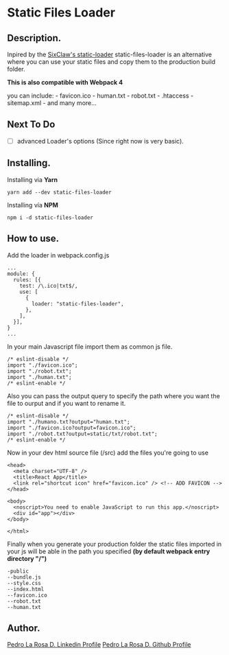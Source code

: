 # Static Files Loader

## Description.
Inpired by the [SixClaw's static-loader](https://www.npmjs.com/package/static-loader) static-files-loader is an alternative where you can use your static files and copy them to the production build folder.

__This is also compatible with Webpack 4__

you can include:
	- favicon.ico
    - human.txt
    - robot.txt
    - .htaccess
    - sitemap.xml
    - and many more...

## Next To Do

* [ ] advanced Loader's options (Since right now is very basic).

## Installing.

Installing via __Yarn__
```
yarn add --dev static-files-loader
```
Installing vía __NPM__
```
npm i -d static-files-loader
```


## How to use.

Add the loader in webpack.config.js
```
...
module: {
  rules: [{
    test: /\.ico|txt$/,
    use: [
      {
        loader: "static-files-loader",
      },
    ],
  }],
}
...
```
In your main Javascript file import them as common js file.

```
/* eslint-disable */
import "./favicon.ico";
import "./robot.txt";
import "./human.txt";
/* eslint-enable */
```

Also you can pass the output query to specify the path where you want the file to ourput and if you want to rename it.

```
/* eslint-disable */
import "./humano.txt?output="human.txt";
import "./favicon.ico?output=favicon.ico";
import "./robot.txt?output=static/txt/robot.txt";
/* eslint-enable */
```

Now in your dev html source file (/src) add the files you're going to use
```
<head>
  <meta charset="UTF-8" />
  <title>React App</title>
  <link rel="shortcut icon" href="favicon.ico" /> <!-- ADD FAVICON -->
</head>

<body>
  <noscript>You need to enable JavaScript to run this app.</noscript>
  <div id="app"></div>
</body>

</html>
```

Finally when you generate your production folder the static files imported in your js will be able in the path you specified __(by default webpack entry directory "/")__
```
-public
--bundle.js
--style.css
--index.html
--favicon.ico
--robot.txt
--human.txt
```

## Author.
[Pedro La Rosa D. Linkedin Profile](https://www.linkedin.com/in/pedro-luis-la-rosa-doganieri-a9b2a5103/)
[Pedro La Rosa D. Github Profile](https://github.com/luigi055)


